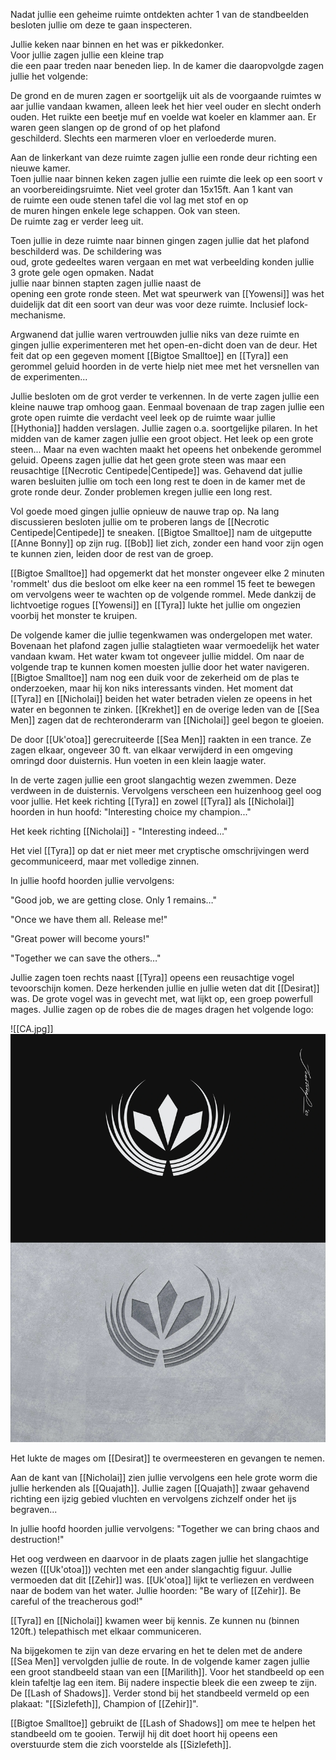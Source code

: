 Nadat jullie een geheime ruimte ontdekten achter 1 van de standbeelden besloten jullie om deze te gaan inspecteren.

Jullie keken naar binnen en het was er pikkedonker. Voor jullie zagen jullie een kleine trap die een paar treden naar beneden liep. In de kamer die daaropvolgde zagen jullie het volgende: 

De grond en de muren zagen er soortgelijk uit als de voorgaande ruimtes waar jullie vandaan kwamen, alleen leek het hier veel ouder en slecht onderhouden. Het ruikte een beetje muf en voelde wat koeler en klammer aan. Er waren geen slangen op de grond of op het plafond geschilderd. Slechts een marmeren vloer en verloederde muren.

Aan de linkerkant van deze ruimte zagen jullie een ronde deur richting een nieuwe kamer. Toen jullie naar binnen keken zagen jullie een ruimte die leek op een soort van voorbereidingsruimte. Niet veel groter dan 15x15ft. Aan 1 kant van de ruimte een oude stenen tafel die vol lag met stof en op de muren hingen enkele lege schappen. Ook van steen. De ruimte zag er verder leeg uit.

Toen jullie in deze ruimte naar binnen gingen zagen jullie dat het plafond beschilderd was. De schildering was oud, grote gedeeltes waren vergaan en met wat verbeelding konden jullie 3 grote gele ogen opmaken. Nadat jullie naar binnen stapten zagen jullie naast de opening een grote ronde steen. Met wat speurwerk van [[Yowensi]] was het duidelijk dat dit een soort van deur was voor deze ruimte. Inclusief lock-mechanisme.

Argwanend dat jullie waren vertrouwden jullie niks van deze ruimte en gingen jullie experimenteren met het open-en-dicht doen van de deur. Het feit dat op een gegeven moment [[Bigtoe Smalltoe]] en [[Tyra]] een gerommel geluid hoorden in de verte hielp niet mee met het versnellen van de experimenten...

Jullie besloten om de grot verder te verkennen. In de verte zagen jullie een kleine nauwe trap omhoog gaan. Eenmaal bovenaan de trap zagen jullie een grote open ruimte die verdacht veel leek op de ruimte waar jullie [[Hythonia]] hadden verslagen. Jullie zagen o.a. soortgelijke pilaren. In het midden van de kamer zagen jullie een groot object. Het leek op een grote steen... Maar na even wachten maakt het opeens het onbekende gerommel geluid. Opeens zagen jullie dat het geen grote steen was maar een reusachtige [[Necrotic Centipede|Centipede]] was. Gehavend dat jullie waren besluiten jullie om toch een long rest te doen in de kamer met de grote ronde deur. Zonder problemen kregen jullie een long rest.

Vol goede moed gingen jullie opnieuw de nauwe trap op. Na lang discussieren besloten jullie om te proberen langs de [[Necrotic Centipede|Centipede]] te sneaken. [[Bigtoe Smalltoe]] nam de uitgeputte [[Anne Bonny]] op zijn rug. [[Bob]] liet zich, zonder een hand voor zijn ogen te kunnen zien, leiden door de rest van de groep. 

[[Bigtoe Smalltoe]] had opgemerkt dat het monster ongeveer elke 2 minuten 'rommelt' dus die besloot om elke keer na een rommel 15 feet te bewegen om vervolgens weer te wachten op de volgende rommel. Mede dankzij de lichtvoetige rogues [[Yowensi]] en [[Tyra]] lukte het jullie om ongezien voorbij het monster te kruipen.

De volgende kamer die jullie tegenkwamen was ondergelopen met water. Bovenaan het plafond zagen jullie stalagtieten waar vermoedelijk het water vandaan kwam. Het water kwam tot ongeveer jullie middel. Om naar de volgende trap te kunnen komen moesten jullie door het water navigeren. [[Bigtoe Smalltoe]] nam nog een duik voor de zekerheid om de plas te onderzoeken, maar hij kon niks interessants vinden. Het moment dat [[Tyra]] en [[Nicholai]] beiden het water betraden vielen ze opeens in het water en begonnen te zinken. [[Krekhet]] en de overige leden van de [[Sea Men]] zagen dat de rechteronderarm van [[Nicholai]] geel begon te gloeien. 

De door [[Uk'otoa]] gerecruiteerde [[Sea Men]] raakten in een trance. Ze zagen elkaar, ongeveer 30 ft. van elkaar verwijderd in een omgeving omringd door duisternis. Hun voeten in een klein laagje water.

In de verte zagen jullie een groot slangachtig wezen zwemmen. Deze verdween in de duisternis. Vervolgens verscheen een huizenhoog geel oog voor jullie. Het keek richting [[Tyra]] en zowel [[Tyra]] als [[Nicholai]] hoorden in hun hoofd: "Interesting choice my champion..."

Het keek richting [[Nicholai]] - "Interesting indeed..."

Het viel [[Tyra]] op dat er niet meer met cryptische omschrijvingen werd gecommuniceerd, maar met volledige zinnen. 

In jullie hoofd hoorden jullie vervolgens:

"Good job, we are getting close. Only 1 remains…"  

"Once we have them all. Release me!"  

"Great power will become yours!" 

"Together we can save the others…"

Jullie zagen toen rechts naast [[Tyra]] opeens een reusachtige vogel tevoorschijn komen. Deze herkenden jullie en jullie weten dat dit [[Desirat]] was. De grote vogel was in gevecht met, wat lijkt op, een groep powerfull mages. Jullie zagen op de robes die de mages dragen het volgende logo:

![[CA.jpg]]
<img src="/assets/CA.jpg"/>

Het lukte de mages om [[Desirat]] te overmeesteren en gevangen te nemen.

Aan de kant van [[Nicholai]] zien jullie vervolgens een hele grote worm die jullie herkenden als [[Quajath]].
Jullie zagen [[Quajath]] zwaar gehavend richting een ijzig gebied vluchten en vervolgens zichzelf onder het ijs begraven...

In jullie hoofd hoorden jullie vervolgens: "Together we can bring chaos and destruction!"

Het oog verdween en daarvoor in de plaats zagen jullie het slangachtige wezen ([[Uk'otoa]]) vechten met een ander slangachtig figuur. Jullie vermoeden dat dit [[Zehir]] was. [[Uk'otoa]] lijkt te verliezen en verdween naar de bodem van het water. Jullie hoorden: "Be wary of [[Zehir]]. Be careful of the treacherous god!"

[[Tyra]] en [[Nicholai]] kwamen weer bij kennis. Ze kunnen nu (binnen 120ft.) telepathisch met elkaar communiceren. 

Na bijgekomen te zijn van deze ervaring en het te delen met de andere [[Sea Men]] vervolgden jullie de route. In de volgende kamer zagen jullie een groot standbeeld staan van een [[Marilith]]. Voor het standbeeld op een klein tafeltje lag een item. Bij nadere inspectie bleek die een zweep te zijn. De [[Lash of Shadows]]. Verder stond bij het standbeeld vermeld op een plakaat: "[[Sizlefeth]], Champion of [[Zehir]]".

[[Bigtoe Smalltoe]] gebruikt de [[Lash of Shadows]] om mee te helpen het standbeeld om te gooien. Terwijl hij dit doet hoort hij opeens een overstuurde stem die zich voorstelde als [[Sizlefeth]]. 